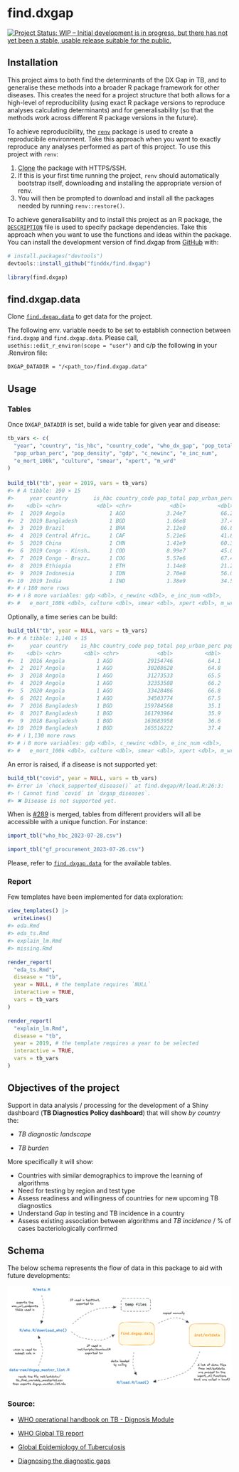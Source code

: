
<!-- README.md is generated from README.Rmd. Please edit that file -->

# find.dxgap

<!-- badges: start -->

[![Project Status: WIP – Initial development is in progress, but there
has not yet been a stable, usable release suitable for the
public.](https://www.repostatus.org/badges/latest/wip.svg)](https://www.repostatus.org/#wip)
<!-- badges: end -->

## Installation

This project aims to both find the determinants of the DX Gap in TB, and
to generalise these methods into a broader R package framework for other
diseases. This creates the need for a project structure that both allows
for a high-level of reproducibility (using exact R package versions to
reproduce analyses calculating determinants) and for generalisability
(so that the methods work across different R package versions in the
future).

To achieve reproducibility, the
[`renv`](https://rstudio.github.io/renv/articles/renv.html) package is
used to create a reproducibile environment. Take this approach when you
want to exactly reproduce any analyses performed as part of this
project. To use this project with `renv`:

1.  [Clone](https://docs.github.com/en/get-started/getting-started-with-git/about-remote-repositories#cloning-with-https-urls)
    the package with HTTPS/SSH.
2.  If this is your first time running the project, `renv` should
    automatically bootstrap itself, downloading and installing the
    appropriate version of renv.
3.  You will then be prompted to download and install all the packages
    needed by running `renv::restore()`.

To achieve generalisability and to install this project as an R package,
the
[`DESCRIPTION`](https://r-pkgs.org/description.html#sec-description-imports-suggests)
file is used to specify package dependencies. Take this approach when
you want to use the functions and ideas within the package. You can
install the development version of find.dxgap from
[GitHub](https://github.com/) with:

``` r
# install.packages("devtools")
devtools::install_github("finddx/find.dxgap")
```

``` r
library(find.dxgap)
```

## find.dxgap.data

Clone [`find.dxgap.data`](https://github.com/finddx/find.dxgap.data) to
get data for the project.

The following env. variable needs to be set to establish connection
between `find.dxgap` and `find.dxgap.data`. Please call,
`usethis::edit_r_environ(scope = "user")` and c/p the following in your
.Renviron file:

    DXGAP_DATADIR = "/<path_to>/find.dxgap.data"

## Usage

### Tables

Once `DXGAP_DATADIR` is set, build a wide table for given year and
disease:

``` r
tb_vars <- c(
  "year", "country", "is_hbc", "country_code", "who_dx_gap", "pop_total",
  "pop_urban_perc", "pop_density", "gdp", "c_newinc", "e_inc_num",
  "e_mort_100k", "culture", "smear", "xpert", "m_wrd"
)

build_tbl("tb", year = 2019, vars = tb_vars)
#> # A tibble: 190 × 15
#>     year country        is_hbc country_code pop_total pop_urban_perc pop_density
#>    <dbl> <chr>           <dbl> <chr>            <dbl>          <dbl>       <dbl>
#>  1  2019 Angola              1 AGO             3.24e7           66.2       26.0 
#>  2  2019 Bangladesh          1 BGD             1.66e8           37.4     1272.  
#>  3  2019 Brazil              1 BRA             2.12e8           86.8       25.3 
#>  4  2019 Central Afric…      1 CAF             5.21e6           41.8        8.36
#>  5  2019 China               1 CHN             1.41e9           60.3      150.  
#>  6  2019 Congo - Kinsh…      1 COD             8.99e7           45.0       39.7 
#>  7  2019 Congo - Brazz…      1 COG             5.57e6           67.4       16.3 
#>  8  2019 Ethiopia            1 ETH             1.14e8           21.2      101.  
#>  9  2019 Indonesia           1 IDN             2.70e8           56.0      144.  
#> 10  2019 India               1 IND             1.38e9           34.5      465.  
#> # ℹ 180 more rows
#> # ℹ 8 more variables: gdp <dbl>, c_newinc <dbl>, e_inc_num <dbl>,
#> #   e_mort_100k <dbl>, culture <dbl>, smear <dbl>, xpert <dbl>, m_wrd <dbl>
```

Optionally, a time series can be build:

``` r
build_tbl("tb", year = NULL, vars = tb_vars)
#> # A tibble: 1,140 × 15
#>     year country    is_hbc country_code pop_total pop_urban_perc pop_density
#>    <dbl> <chr>       <dbl> <chr>            <dbl>          <dbl>       <dbl>
#>  1  2016 Angola          1 AGO           29154746           64.1        23.4
#>  2  2017 Angola          1 AGO           30208628           64.8        24.2
#>  3  2018 Angola          1 AGO           31273533           65.5        25.1
#>  4  2019 Angola          1 AGO           32353588           66.2        26.0
#>  5  2020 Angola          1 AGO           33428486           66.8        26.8
#>  6  2021 Angola          1 AGO           34503774           67.5        27.7
#>  7  2016 Bangladesh      1 BGD          159784568           35.1      1228. 
#>  8  2017 Bangladesh      1 BGD          161793964           35.9      1243. 
#>  9  2018 Bangladesh      1 BGD          163683958           36.6      1257. 
#> 10  2019 Bangladesh      1 BGD          165516222           37.4      1272. 
#> # ℹ 1,130 more rows
#> # ℹ 8 more variables: gdp <dbl>, c_newinc <dbl>, e_inc_num <dbl>,
#> #   e_mort_100k <dbl>, culture <dbl>, smear <dbl>, xpert <dbl>, m_wrd <dbl>
```

An error is raised, if a disease is not supported yet:

``` r
build_tbl("covid", year = NULL, vars = tb_vars)
#> Error in `check_supported_disease()` at find.dxgap/R/load.R:26:3:
#> ! Cannot find `covid` in `dxgap_diseases`.
#> ✖ Disease is not supported yet.
```

When is [\#289](https://github.com/finddx/find.dxgap/pull/289) is
merged, tables from different providers will all be accessible with a
unique function. For instance:

``` r
import_tbl("who_hbc_2023-07-28.csv")
```

``` r
import_tbl("gf_procurement_2023-07-26.csv")
```

Please, refer to
[`find.dxgap.data`](https://github.com/finddx/find.dxgap.data) for the
available tables.

### Report

Few templates have been implemented for data exploration:

``` r
view_templates() |> 
  writeLines()
#> eda.Rmd
#> eda_ts.Rmd
#> explain_lm.Rmd
#> missing.Rmd
```

``` r
render_report(
  "eda_ts.Rmd", 
  disease = "tb",
  year = NULL, # the template requires `NULL`
  interactive = TRUE,
  vars = tb_vars
)
```

``` r
render_report(
  "explain_lm.Rmd",
  disease = "tb",
  year = 2019, # the template requires a year to be selected
  interactive = TRUE,
  vars = tb_vars
)
```

## Objectives of the project

Support in data analysis / processing for the development of a Shiny
dashboard (**TB Diagnostics Policy dashboard**) that will show *by
country* the:

- *TB diagnostic landscape*

- *TB burden*

More specifically it will show:

- Countries with similar demographics to improve the learning of
  algorithms
- Need for testing by region and test type
- Assess readiness and willingness of countries for new upcoming TB
  diagnostics
- Understand *Gap* in testing and TB incidence in a country
- Assess existing association between algorithms and *TB incidence* / %
  of cases bacteriologically confirmed

## Schema

The below schema represents the flow of data in this package to aid with
future developments:

<img src='man/figures/data-schematic.png' align="centre"/>

### Source:

- [WHO operational handbook on TB - Dignosis
  Module](https://www.who.int/publications/i/item/9789240030589)

- [WHO Global TB
  report](https://www.who.int/teams/global-tuberculosis-programme/data#gtbr)

- [Global Epidemiology of
  Tuberculosis](https://www.ncbi.nlm.nih.gov/pmc/articles/PMC4315920/)

- [Diagnosing the diagnostic
  gaps](https://www.youtube.com/watch?v=pvp7HiHOU2Q)
